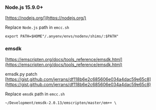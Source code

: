 ### Node.js 15.9.0+

[https://nodejs.org/](https://nodejs.org/)

Replace `Node.js` path in `emcc.sh` 

```
export PATH=$HOME"/.anyenv/envs/nodenv/shims/:$PATH"
```

### emsdk  

[https://emscripten.org/docs/tools_reference/emsdk.html](https://emscripten.org/docs/tools_reference/emsdk.html)

emsdk.py patch  
[https://gist.github.com/jerrans/df118b6e2c685606e034a4dac59e65c8](https://gist.github.com/jerrans/df118b6e2c685606e034a4dac59e65c8)

Replace `emsdk` path in `emcc.sh` 

```
~/Development/emsdk-2.0.13/emscripten/master/em++ \
```